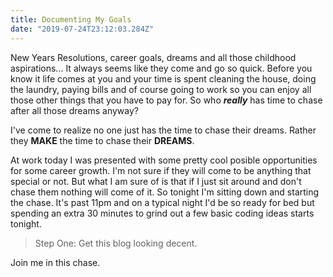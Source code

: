 ```yaml
---
title: Documenting My Goals
date: "2019-07-24T23:12:03.284Z"
---
```


New Years Resolutions, career goals, dreams and all those childhood aspirations...
It always seems like they come and go so quick. Before you know it life comes at you and your time is spent cleaning the house, doing the laundry, paying bills and of course going to work so you can enjoy all those other things that you have to pay for. So who **_really_** has time to chase after all those dreams anyway? 

I've come to realize no one just has the time to chase their dreams. Rather they **MAKE** the time to chase their **DREAMS**. 

At work today I was presented with some pretty cool posible opportunities for some career growth. I'm not sure if they will come to be anything that special or not. But what I am sure of is that if I just sit around and don't chase them nothing will come of it. So tonight I'm sitting down and starting the chase. It's past 11pm and on a typical night I'd be so ready for bed but spending an extra 30 minutes to grind out a few basic coding ideas starts tonight. 

>Step One: Get this blog looking decent.

Join me in this chase. 
